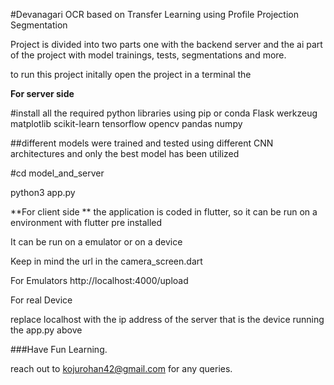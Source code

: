 #Devanagari OCR based on Transfer Learning using Profile Projection Segmentation

Project is divided into two parts one with the backend server and the ai part of the project with model trainings, tests, segmentations and more.

to run this project initally open the project in a terminal
the 

**For server side** 

#install all the required python libraries using pip or conda
Flask
werkzeug
matplotlib
scikit-learn
tensorflow
opencv
pandas
numpy

##different models were trained and tested using different CNN architectures and only the best model has been utilized 

#cd model_and_server

python3 app.py


**For client side **
the application is coded in flutter, so it can be run on a environment with flutter pre installed 


It can be run on a emulator or on a device 

Keep in mind the url in the camera_screen.dart

For Emulators
http://localhost:4000/upload

For real Device

replace localhost with the ip address of the server that is the device running the app.py above 


###Have Fun Learning.

reach out to kojurohan42@gmail.com for any queries.



